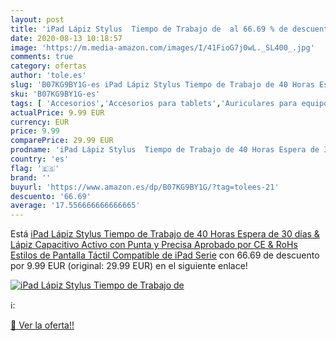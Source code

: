 ```yaml
---
layout: post
title: 'iPad Lápiz Stylus  Tiempo de Trabajo de  al 66.69 % de descuento'
date: 2020-08-13 10:18:57
image: 'https://m.media-amazon.com/images/I/41FioG7j0wL._SL400_.jpg'
comments: true
category: ofertas
author: 'tole.es'
slug: 'B07KG9BY1G-es iPad Lápiz Stylus Tiempo de Trabajo de 40 Horas Espera de...'
sku: 'B07KG9BY1G-es'
tags: [ 'Accesorios','Accesorios para tablets','Auriculares para equipo de audio','Auriculares y accesorios','Electrónica','Electrónica para moto','Electrónica para vehículos','Fundas blandas para tablets','Fundas para tablets','Informática','Smartwatches','Soportes para moto','Tecnología para vestir','ipad', ]
actualPrice: 9.99 EUR
currency: EUR
price: 9.99
comparePrice: 29.99 EUR
prodname: 'iPad Lápiz Stylus  Tiempo de Trabajo de 40 Horas Espera de 30 días & Lápiz Capacitivo Activo con Punta y Precisa Aprobado por CE & RoHs Estilos de Pantalla Táctil Compatible de iPad Serie'
country: 'es'
flag: '🇪🇸'
brand: ''
buyurl: 'https://www.amazon.es/dp/B07KG9BY1G/?tag=tolees-21'
descuento: '66.69'
average: '17.556666666666665'
---
```


Está [iPad Lápiz Stylus  Tiempo de Trabajo de 40 Horas Espera de 30 días & Lápiz Capacitivo Activo con Punta y Precisa Aprobado por CE & RoHs Estilos de Pantalla Táctil Compatible de iPad Serie](https://www.amazon.es/dp/B07KG9BY1G/?tag=tolees-21) con 66.69 de descuento por 9.99 EUR (original: 29.99 EUR) en el siguiente enlace!

[![iPad Lápiz Stylus  Tiempo de Trabajo de ](https://m.media-amazon.com/images/I/41FioG7j0wL._SL400_.jpg)](https://www.amazon.es/dp/B07KG9BY1G/?tag=tolees-21)

ℹ️:


[🛒 Ver la oferta!!](https://www.amazon.es/dp/B07KG9BY1G/?tag=tolees-21)
